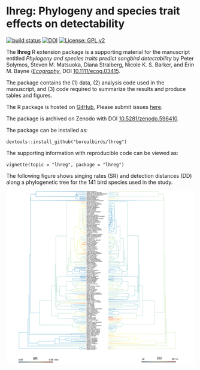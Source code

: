 # lhreg: Phylogeny and species trait effects on detectability

[![build status](https://travis-ci.org/borealbirds/lhreg.svg?branch=master)](https://travis-ci.org/borealbirds/lhreg)
[![DOI](https://zenodo.org/badge/DOI/10.5281/zenodo.918321.svg)](https://doi.org/10.5281/zenodo.918321)
[![License: GPL v2](https://img.shields.io/badge/License-GPL%20v2-blue.svg)](https://www.gnu.org/licenses/old-licenses/gpl-2.0.en.html)

The **lhreg** R extension package is a supporting material for the manuscript entitled
*Phylogeny and species traits predict songbird detectability* by
Peter Solymos, Steven M. Matsuoka, Diana Stralberg, Nicole K. S. Barker, and Erin M. Bayne
([*Ecography*](http://onlinelibrary.wiley.com/journal/10.1111/(ISSN)1600-0587), DOI [10.1111/ecog.03415](http://dx.doi.org/10.1111/ecog.03415).

The package contains the (1) data, (2) analysis code used in the manuscript,
and (3) code required to summarize the results and produce tables and figures.

The R package is hosted on [GitHub](https://github.com/borealbirds/lhreg),
Please submit issues [here](https://github.com/borealbirds/lhreg/issues).

The package is archived on Zenodo with DOI [10.5281/zenodo.596410](http://doi.org/10.5281/zenodo.596410).

The package can be installed as:

```{r install,eval=FALSE}
devtools::install_github("borealbirds/lhreg")
```

The supporting information with reproducible code can be viewed as:

```{r vignette,eval=FALSE}
vignette(topic = "lhreg", package = "lhreg")
```

The following figure shows singing rates (SR)
and detection distances (DD) along a phylogenetic tree for the 141 bird species used in the study.

![](tree.png)

